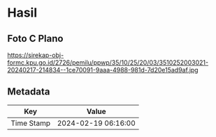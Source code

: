 # Hasil

## Foto C Plano

https://sirekap-obj-formc.kpu.go.id/2726/pemilu/ppwp/35/10/25/20/03/3510252003021-20240217-214834--1ce70091-9aaa-4988-981d-7d20e15ad9af.jpg


## Metadata

| Key        | Value               |
| ---------- | ------------------- |
| Time Stamp | 2024-02-19 06:16:00 |



